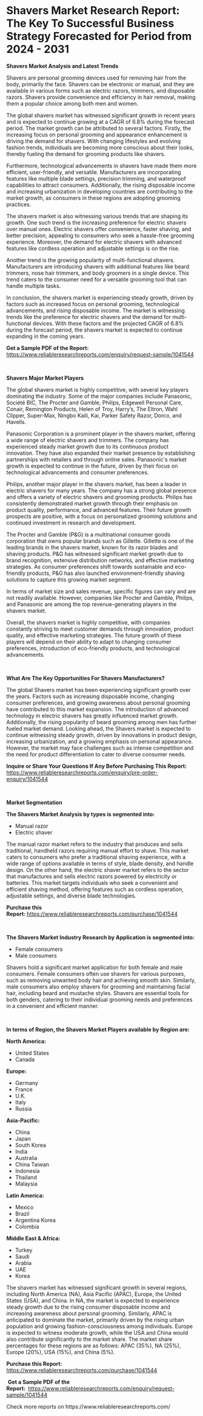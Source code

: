 <p><h1>Shavers Market Research Report: The Key To Successful Business Strategy Forecasted for Period from 2024 - 2031</h1></p><p><strong>Shavers Market Analysis and Latest Trends</strong></p>
<p><p>Shavers are personal grooming devices used for removing hair from the body, primarily the face. Shavers can be electronic or manual, and they are available in various forms such as electric razors, trimmers, and disposable razors. Shavers provide convenience and efficiency in hair removal, making them a popular choice among both men and women.</p><p>The global shavers market has witnessed significant growth in recent years and is expected to continue growing at a CAGR of 6.8% during the forecast period. The market growth can be attributed to several factors. Firstly, the increasing focus on personal grooming and appearance enhancement is driving the demand for shavers. With changing lifestyles and evolving fashion trends, individuals are becoming more conscious about their looks, thereby fueling the demand for grooming products like shavers.</p><p>Furthermore, technological advancements in shavers have made them more efficient, user-friendly, and versatile. Manufacturers are incorporating features like multiple blade settings, precision trimming, and waterproof capabilities to attract consumers. Additionally, the rising disposable income and increasing urbanization in developing countries are contributing to the market growth, as consumers in these regions are adopting grooming practices.</p><p>The shavers market is also witnessing various trends that are shaping its growth. One such trend is the increasing preference for electric shavers over manual ones. Electric shavers offer convenience, faster shaving, and better precision, appealing to consumers who seek a hassle-free grooming experience. Moreover, the demand for electric shavers with advanced features like cordless operation and adjustable settings is on the rise.</p><p>Another trend is the growing popularity of multi-functional shavers. Manufacturers are introducing shavers with additional features like beard trimmers, nose hair trimmers, and body groomers in a single device. This trend caters to the consumer need for a versatile grooming tool that can handle multiple tasks.</p><p>In conclusion, the shavers market is experiencing steady growth, driven by factors such as increased focus on personal grooming, technological advancements, and rising disposable income. The market is witnessing trends like the preference for electric shavers and the demand for multi-functional devices. With these factors and the projected CAGR of 6.8% during the forecast period, the shavers market is expected to continue expanding in the coming years.</p></p>
<p><strong>Get a Sample PDF of the Report:&nbsp;</strong> <a href="https://www.reliableresearchreports.com/enquiry/request-sample/1041544">https://www.reliableresearchreports.com/enquiry/request-sample/1041544</a></p>
<p>&nbsp;</p>
<p><strong>Shavers Major Market Players</strong></p>
<p><p>The global shavers market is highly competitive, with several key players dominating the industry. Some of the major companies include Panasonic, Société BIC, The Procter and Gamble, Philips, Edgewell Personal Care, Conair, Remington Products, Helen of Troy, Harry’s, The Eltron, Wahl Clipper, Super-Max, Ningbo Kaili, Kai, Parker Safety Razor, Dorco, and Havells.</p><p>Panasonic Corporation is a prominent player in the shavers market, offering a wide range of electric shavers and trimmers. The company has experienced steady market growth due to its continuous product innovation. They have also expanded their market presence by establishing partnerships with retailers and through online sales. Panasonic's market growth is expected to continue in the future, driven by their focus on technological advancements and consumer preferences.</p><p>Philips, another major player in the shavers market, has been a leader in electric shavers for many years. The company has a strong global presence and offers a variety of electric shavers and grooming products. Philips has consistently demonstrated market growth through their emphasis on product quality, performance, and advanced features. Their future growth prospects are positive, with a focus on personalized grooming solutions and continued investment in research and development.</p><p>The Procter and Gamble (P&G) is a multinational consumer goods corporation that owns popular brands such as Gillette. Gillette is one of the leading brands in the shavers market, known for its razor blades and shaving products. P&G has witnessed significant market growth due to brand recognition, extensive distribution networks, and effective marketing strategies. As consumer preferences shift towards sustainable and eco-friendly products, P&G has also launched environment-friendly shaving solutions to capture this growing market segment. </p><p>In terms of market size and sales revenue, specific figures can vary and are not readily available. However, companies like Procter and Gamble, Philips, and Panasonic are among the top revenue-generating players in the shavers market.</p><p>Overall, the shavers market is highly competitive, with companies constantly striving to meet customer demands through innovation, product quality, and effective marketing strategies. The future growth of these players will depend on their ability to adapt to changing consumer preferences, introduction of eco-friendly products, and technological advancements.</p></p>
<p>&nbsp;</p>
<p><strong>What Are The Key Opportunities For Shavers Manufacturers?</strong></p>
<p><p>The global Shavers market has been experiencing significant growth over the years. Factors such as increasing disposable income, changing consumer preferences, and growing awareness about personal grooming have contributed to this market expansion. The introduction of advanced technology in electric shavers has greatly influenced market growth. Additionally, the rising popularity of beard grooming among men has further fueled market demand. Looking ahead, the Shavers market is expected to continue witnessing steady growth, driven by innovations in product design, increasing urbanization, and a growing emphasis on personal appearance. However, the market may face challenges such as intense competition and the need for product differentiation to cater to diverse consumer needs.</p></p>
<p><strong>Inquire or Share Your Questions If Any Before Purchasing This Report:</strong> <a href="https://www.reliableresearchreports.com/enquiry/pre-order-enquiry/1041544">https://www.reliableresearchreports.com/enquiry/pre-order-enquiry/1041544</a></p>
<p>&nbsp;</p>
<p><strong>Market Segmentation</strong></p>
<p><strong>The Shavers Market Analysis by types is segmented into:</strong></p>
<p><ul><li>Manual razor</li><li>Electric shaver</li></ul></p>
<p><p>The manual razor market refers to the industry that produces and sells traditional, handheld razors requiring manual effort to shave. This market caters to consumers who prefer a traditional shaving experience, with a wide range of options available in terms of style, blade density, and handle design. On the other hand, the electric shaver market refers to the sector that manufactures and sells electric razors powered by electricity or batteries. This market targets individuals who seek a convenient and efficient shaving method, offering features such as cordless operation, adjustable settings, and diverse blade technologies.</p></p>
<p><strong>Purchase this Report:&nbsp;</strong><a href="https://www.reliableresearchreports.com/purchase/1041544">https://www.reliableresearchreports.com/purchase/1041544</a></p>
<p>&nbsp;</p>
<p><strong>The Shavers Market Industry Research by Application is segmented into:</strong></p>
<p><ul><li>Female consumers</li><li>Male consumers</li></ul></p>
<p><p>Shavers hold a significant market application for both female and male consumers. Female consumers often use shavers for various purposes, such as removing unwanted body hair and achieving smooth skin. Similarly, male consumers also employ shavers for grooming and maintaining facial hair, including beard and mustache styles. Shavers are essential tools for both genders, catering to their individual grooming needs and preferences in a convenient and efficient manner.</p></p>
<p>&nbsp;</p>
<p><strong>In terms of Region, the Shavers Market Players available by Region are:</strong></p>
<p>
    <p> <strong> North America: </strong>
        <ul>
            <li>United States</li>
            <li>Canada</li>
        </ul>
        </p> 
    <p> <strong> Europe: </strong>
        <ul>
            <li>Germany</li>
            <li>France</li>
            <li>U.K.</li>
            <li>Italy</li>
            <li>Russia</li>
        </ul>
        </p> 
    <p> <strong> Asia-Pacific: </strong>
        <ul>
            <li>China</li>
            <li>Japan</li>
            <li>South Korea</li>
            <li>India</li>
            <li>Australia</li>
            <li>China Taiwan</li>
            <li>Indonesia</li>
            <li>Thailand</li>
            <li>Malaysia</li>
        </ul>
        </p> 
    <p> <strong> Latin America: </strong>
        <ul>
            <li>Mexico</li>
            <li>Brazil</li>
            <li>Argentina Korea</li>
            <li>Colombia</li>
        </ul>
        </p> 
    <p> <strong> Middle East & Africa: </strong>
        <ul>
            <li>Turkey</li>
            <li>Saudi</li>
            <li>Arabia</li>
            <li>UAE</li>
            <li>Korea</li>
        </ul>
    </p>
    </p>
<p><p>The shavers market has witnessed significant growth in several regions, including North America (NA), Asia Pacific (APAC), Europe, the United States (USA), and China. In NA, the market is expected to experience steady growth due to the rising consumer disposable income and increasing awareness about personal grooming. Similarly, APAC is anticipated to dominate the market, primarily driven by the rising urban population and growing fashion-consciousness among individuals. Europe is expected to witness moderate growth, while the USA and China would also contribute significantly to the market share. The market share percentages for these regions are as follows: APAC (35%), NA (25%), Europe (20%), USA (15%), and China (5%).</p></p>
<p><strong>Purchase this Report: </strong><a href="https://www.reliableresearchreports.com/purchase/1041544">https://www.reliableresearchreports.com/purchase/1041544</a></p>
<p>&nbsp;<strong>Get a Sample PDF of the Report:&nbsp;&nbsp;</strong><a href="https://www.reliableresearchreports.com/enquiry/request-sample/1041544">https://www.reliableresearchreports.com/enquiry/request-sample/1041544</a></p>
<p><strong></strong></p>
<p>Check more reports on https://www.reliableresearchreports.com/</p>
